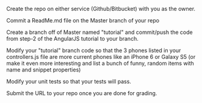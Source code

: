 Create the repo on either service (Github/Bitbucket) with you as the owner.

Commit a ReadMe.md file on the Master branch of your repo

Create a branch off of Master named "tutorial" and commit/push the code from step-2 of the AngularJS tutorial to your branch.

Modify your "tutorial" branch code so that the 3 phones listed in your controllers.js file are more current phones like an iPhone 6 or Galaxy S5 (or make it even more interesting and list a bunch of funny, random items with name and snippet properties)

Modify your unit tests so that your tests will pass.

Submit the URL to your repo once you are done for grading.
